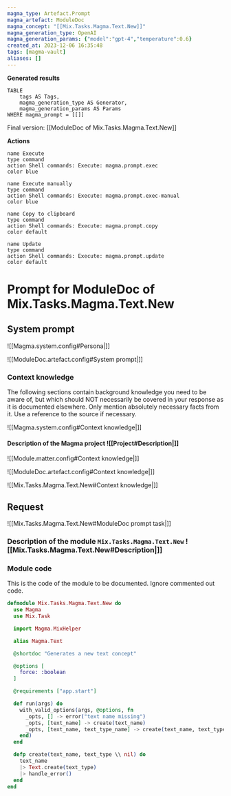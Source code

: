 ```yaml
---
magma_type: Artefact.Prompt
magma_artefact: ModuleDoc
magma_concept: "[[Mix.Tasks.Magma.Text.New]]"
magma_generation_type: OpenAI
magma_generation_params: {"model":"gpt-4","temperature":0.6}
created_at: 2023-12-06 16:35:48
tags: [magma-vault]
aliases: []
---
```


**Generated results**

```dataview
TABLE
	tags AS Tags,
	magma_generation_type AS Generator,
	magma_generation_params AS Params
WHERE magma_prompt = [[]]
```

Final version: [[ModuleDoc of Mix.Tasks.Magma.Text.New]]

**Actions**

```button
name Execute
type command
action Shell commands: Execute: magma.prompt.exec
color blue
```
```button
name Execute manually
type command
action Shell commands: Execute: magma.prompt.exec-manual
color blue
```
```button
name Copy to clipboard
type command
action Shell commands: Execute: magma.prompt.copy
color default
```
```button
name Update
type command
action Shell commands: Execute: magma.prompt.update
color default
```

# Prompt for ModuleDoc of Mix.Tasks.Magma.Text.New

## System prompt

![[Magma.system.config#Persona|]]

![[ModuleDoc.artefact.config#System prompt|]]

### Context knowledge

The following sections contain background knowledge you need to be aware of, but which should NOT necessarily be covered in your response as it is documented elsewhere. Only mention absolutely necessary facts from it. Use a reference to the source if necessary.

![[Magma.system.config#Context knowledge|]]

#### Description of the Magma project ![[Project#Description|]]

![[Module.matter.config#Context knowledge|]]

![[ModuleDoc.artefact.config#Context knowledge|]]

![[Mix.Tasks.Magma.Text.New#Context knowledge|]]


## Request

![[Mix.Tasks.Magma.Text.New#ModuleDoc prompt task|]]

### Description of the module `Mix.Tasks.Magma.Text.New` ![[Mix.Tasks.Magma.Text.New#Description|]]

### Module code

This is the code of the module to be documented. Ignore commented out code.

```elixir
defmodule Mix.Tasks.Magma.Text.New do
  use Magma
  use Mix.Task

  import Magma.MixHelper

  alias Magma.Text

  @shortdoc "Generates a new text concept"

  @options [
    force: :boolean
  ]

  @requirements ["app.start"]

  def run(args) do
    with_valid_options(args, @options, fn
      _opts, [] -> error("text name missing")
      _opts, [text_name] -> create(text_name)
      _opts, [text_name, text_type_name] -> create(text_name, text_type_name)
    end)
  end

  defp create(text_name, text_type \\ nil) do
    text_name
    |> Text.create(text_type)
    |> handle_error()
  end
end

```
